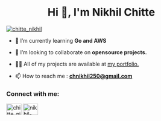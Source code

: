 <h1 align="center">Hi 👋, I'm Nikhil Chitte</h1>

<p align="left"> <a href="https://twitter.com/chitte_nikhil" target="blank"><img src="https://img.shields.io/twitter/follow/chitte_nikhil?logo=twitter&style=for-the-badge" alt="chitte_nikhil" /></a> </p>

- 🌱 I’m currently learning **Go and AWS**

- 👯 I’m looking to collaborate on **opensource projects.**

- 👨‍💻 All of my projects are available at [my portfolio.](https://chittenikhil250.netlify.app/)

- 📫 How to reach me : **chnikhil250@gmail.com**

<h3 align="left">Connect with me:</h3>
<p align="left">
<a href="https://twitter.com/chitte_nikhil" target="blank"><img align="center" src="https://raw.githubusercontent.com/rahuldkjain/github-profile-readme-generator/master/src/images/icons/Social/twitter.svg" alt="chitte_nikhil" height="30" width="40" /></a>
<a href="https://linkedin.com/in/nikhil-chitte-b97908219" target="blank"><img align="center" src="https://raw.githubusercontent.com/rahuldkjain/github-profile-readme-generator/master/src/images/icons/Social/linked-in-alt.svg" alt="nikhil-chitte-b97908219" height="30" width="40" /></a>
</p>
